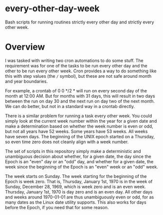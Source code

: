 # every-other-day-week
Bash scripts for running routines strictly every other day and strictly every other week.

# Overview
I was tasked with writing two cron automations to do some stuff. The requirement was for one of the tasks to be run every other day and the other to be run every other week. Cron provides a way to do something like this with step values (the `/` symbol), but these are not safe around month and year boundaries.

For example, a crontab of 0 0 */2 * will run on every second day of the month at 12:00 AM. But for months with 31 days, this will result in two days between the run on day 30 and the next run on day two of the next month. We can do better, but not in a standard way in a crontab directly.

There is a similar problem for running a task every other week. You could simply look at the current week number within the year for a given date and make a determination based on whether the week number is even or odd, but not all years have 52 weeks. Some years have 53 weeks. All weeks have seven days. The beginning of the UNIX epoch started on a Thursday, so even time zero does not cleanly align with a week number.

The set of scripts in this repository simply make a deterministic and unambiguous decision about whether, for a given date, the day since the Epoch is an "even" day or an "odd" day, and whether for a given date, the week since the beginning of the Epoch is an "even" week or an "odd" week.

The week starts on Sunday. The week starting for the beginning of the Epoch is week zero. That is, Thursday, January 1st, 1970 is in the week of Sunday, December 28, 1969, which is week zero and is an even week. Thursday, January 1st, 1970 is day zero and is an even day. All other days and weeks around 1970-01-01 are thus unambiguously even or odd, for as many dates as the Linux date utility supports. This also works for days before the Epoch, if you need that for some reason.

